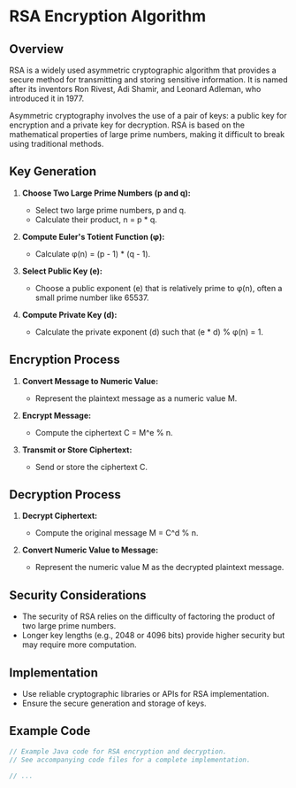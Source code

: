 # RSA Encryption Algorithm

## Overview

RSA is a widely used asymmetric cryptographic algorithm that provides a secure method for transmitting and storing sensitive information. It is named after its inventors Ron Rivest, Adi Shamir, and Leonard Adleman, who introduced it in 1977.

Asymmetric cryptography involves the use of a pair of keys: a public key for encryption and a private key for decryption. RSA is based on the mathematical properties of large prime numbers, making it difficult to break using traditional methods.

## Key Generation

1. **Choose Two Large Prime Numbers (p and q):**
   - Select two large prime numbers, p and q.
   - Calculate their product, n = p * q.

2. **Compute Euler's Totient Function (φ):**
   - Calculate φ(n) = (p - 1) * (q - 1).

3. **Select Public Key (e):**
   - Choose a public exponent (e) that is relatively prime to φ(n), often a small prime number like 65537.

4. **Compute Private Key (d):**
   - Calculate the private exponent (d) such that (e * d) % φ(n) = 1.

## Encryption Process

1. **Convert Message to Numeric Value:**
   - Represent the plaintext message as a numeric value M.

2. **Encrypt Message:**
   - Compute the ciphertext C = M^e % n.

3. **Transmit or Store Ciphertext:**
   - Send or store the ciphertext C.

## Decryption Process

1. **Decrypt Ciphertext:**
   - Compute the original message M = C^d % n.

2. **Convert Numeric Value to Message:**
   - Represent the numeric value M as the decrypted plaintext message.

## Security Considerations

- The security of RSA relies on the difficulty of factoring the product of two large prime numbers.
- Longer key lengths (e.g., 2048 or 4096 bits) provide higher security but may require more computation.

## Implementation

- Use reliable cryptographic libraries or APIs for RSA implementation.
- Ensure the secure generation and storage of keys.

## Example Code

```java
// Example Java code for RSA encryption and decryption.
// See accompanying code files for a complete implementation.

// ...
